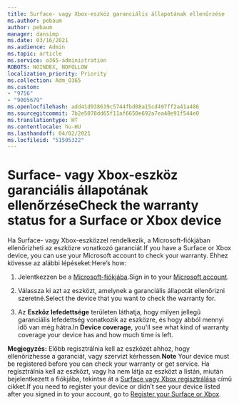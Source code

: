 ```yaml
---
title: Surface- vagy Xbox-eszköz garanciális állapotának ellenőrzése
ms.author: pebaum
author: pebaum
manager: dansimp
ms.date: 03/16/2021
ms.audience: Admin
ms.topic: article
ms.service: o365-administration
ROBOTS: NOINDEX, NOFOLLOW
localization_priority: Priority
ms.collection: Adm_O365
ms.custom:
- "9756"
- "9005679"
ms.openlocfilehash: add41d938619c5744fbd08a15cd497ff2a41a486
ms.sourcegitcommit: 7b2e5078dd65f11af6650e692a7ea48e91f544e0
ms.translationtype: HT
ms.contentlocale: hu-HU
ms.lasthandoff: 04/02/2021
ms.locfileid: "51505322"
---
```

# <a name="check-the-warranty-status-for-a-surface-or-xbox-device"></a><span data-ttu-id="245ad-102">Surface- vagy Xbox-eszköz garanciális állapotának ellenőrzése</span><span class="sxs-lookup"><span data-stu-id="245ad-102">Check the warranty status for a Surface or Xbox device</span></span>

<span data-ttu-id="245ad-103">Ha Surface- vagy Xbox-eszközzel rendelkezik, a Microsoft-fiókjában ellenőrizheti az eszközre vonatkozó garanciát.</span><span class="sxs-lookup"><span data-stu-id="245ad-103">If you have a Surface or Xbox device, you can use your Microsoft account to check your warranty.</span></span> <span data-ttu-id="245ad-104">Ehhez kövesse az alábbi lépéseket:</span><span class="sxs-lookup"><span data-stu-id="245ad-104">Here’s how:</span></span>

1. <span data-ttu-id="245ad-105">Jelentkezzen be a [Microsoft-fiókjába](https://account.microsoft.com/devices/).</span><span class="sxs-lookup"><span data-stu-id="245ad-105">Sign in to your [Microsoft account](https://account.microsoft.com/devices/).</span></span> 

1. <span data-ttu-id="245ad-106">Válassza ki azt az eszközt, amelynek a garanciális állapotát ellenőrizni szeretné.</span><span class="sxs-lookup"><span data-stu-id="245ad-106">Select the device that you want to check the warranty for.</span></span>

1. <span data-ttu-id="245ad-107">Az **Eszköz lefedettsége** területen láthatja, hogy milyen jellegű garanciális lefedettség vonatkozik az eszközre, és hogy abból mennyi idő van még hátra.</span><span class="sxs-lookup"><span data-stu-id="245ad-107">In **Device coverage**, you'll see what kind of warranty coverage your device has and how much time is left.</span></span>

<span data-ttu-id="245ad-108">**Megjegyzés:** Előbb regisztrálnia kell az eszközét ahhoz, hogy ellenőrizhesse a garanciát, vagy szervizt kérhessen.</span><span class="sxs-lookup"><span data-stu-id="245ad-108">**Note** Your device must be registered before you can check your warranty or get service.</span></span> <span data-ttu-id="245ad-109">Ha regisztrálnia kell az eszközt, vagy ha nem látja az eszközt a listán, miután bejelentkezett a fiókjába, tekintse át a [Surface vagy Xbox regisztrálása](https://support.microsoft.com/surface/register-your-surface-or-xbox-fd7d73f8-b0e6-c9fa-e83b-0b64652e2376) című cikket.</span><span class="sxs-lookup"><span data-stu-id="245ad-109">If you need to register your device or didn’t see your device listed after you signed in to your account, go to [Register your Surface or Xbox](https://support.microsoft.com/surface/register-your-surface-or-xbox-fd7d73f8-b0e6-c9fa-e83b-0b64652e2376).</span></span>
